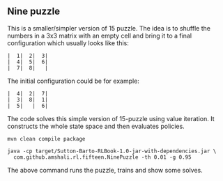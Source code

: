 ## Nine puzzle
This is a smaller/simpler version of 15 puzzle. The idea is to shuffle the numbers in a 3x3 matrix with an empty cell
and bring it to a final configuration which usually looks like this:

```text
|  1|  2|  3|
|  4|  5|  6|
|  7|  8|   |
```
The initial configuration could be for example:

```text
|  4|  2|  7|
|  3|  8|  1|
|  5|   |  6|
```

The code solves this simple version of 15-puzzle using value iteration. It constructs the whole
state space and then evaluates policies.

```shell
mvn clean compile package

java -cp target/Sutton-Barto-RLBook-1.0-jar-with-dependencies.jar \
  com.github.amshali.rl.fifteen.NinePuzzle -th 0.01 -g 0.95
```
The above command runs the puzzle, trains and show some solves.
